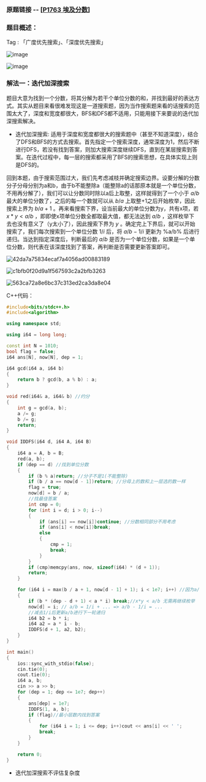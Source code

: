 ### 原题链接 -- [[P1763 埃及分数](https://www.luogu.com.cn/problem/P1763)]

### 题目概述：
Tag : 「广度优先搜索」、「深度优先搜索」

![image](https://user-images.githubusercontent.com/99656524/230012331-34277ffb-a238-4140-ba0a-ab768ac39100.png)

![image](https://user-images.githubusercontent.com/99656524/230012449-c3bd6693-4975-489e-8e9d-9cb727fecbed.png)

### 解法一：迭代加深搜索
题目大意为找到一个分数，将其分解为若干个单位分数的和，并找到最好的表达方式。其实从题目来看很难发现这是一道搜索题，因为当作搜索题来看的话搜索的范围太大了，深度和宽度都很大，BFS和DFS都不适用，只能用接下来要说的迭代加深搜索解决。

* 迭代加深搜索:
适用于深度和宽度都很大的搜索题中（甚至不知道深度），结合了DFS和BFS的方式去搜索。首先指定一个搜索深度，通常深度为1，然后不断进行DFS，若没有找到答案，则加大搜索深度继续DFS，直到在某层搜索到答案。在迭代过程中，每一层的搜索都采用了BFS的搜索思想，在具体实现上则是DFS的。

回到本题，由于搜索范围过大，我们先考虑减枝并确定搜索边界。设要分解的分数分子分母分别为a和b，由于b不能整除a（能整除a的话那原本就是一个单位分数，不用再分解了），我们可以让分数同时除以a后上取整，这样就得到了一个小于 $a/b$ 最大的单位分数了，之后的每一个数就可以从 $b/a$ 上取整+1之后开始枚举，因此搜索上界为 $b/a + 1$ 。再来看搜索下界，设当前最大的单位分数为y，共有x项，若 $x * y < a/b$ ，即即使x项单位分数全都取最大值，都无法达到 $a/b$ ，这样枚举下去也没有意义了（y太小了），因此搜索下界为 $y$ 。确定完上下界后，就可以开始搜索了，我们每次搜索到一个单位分数 $1/i$ 后，将 $a/b-1/i$ 更新为 %a/b% 后进行递归。当达到指定深度后，判断最后的 $a/b$ 是否为一个单位分数，如果是一个单位分数，则代表在该深度找到了答案，再判断是否需要更新答案即可。

![42da7a75834ecaf7a4056ad00883189](https://user-images.githubusercontent.com/99656524/230029107-21a1f886-4a5f-4436-bc0c-29691a011e1f.jpg)

![c1bfb0f20d9a1f567593c2a2bfb3263](https://user-images.githubusercontent.com/99656524/230029136-f201e7c9-d251-4051-9501-a87a3816ac96.jpg)

![563ca72a8e6bc37c313ed2ca3da8e04](https://user-images.githubusercontent.com/99656524/230029157-47b26e84-c38d-470e-8a5d-f7a63a350b92.jpg)



C++代码：
```cpp
#include<bits/stdc++.h>
#include<algorithm>

using namespace std;

using i64 = long long;

const int N = 1010;
bool flag = false;
i64 ans[N], now[N], dep = 1;

i64 gcd(i64 a, i64 b)
{
	return b ? gcd(b, a % b) : a;
}

void red(i64& a, i64& b) //约分
{
	int g = gcd(a, b);
	a /= g;
	b /= g;
	return;
}

void IDDFS(i64 d, i64 A, i64 B)
{
	i64 a = A, b = B;
	red(a, b);
	if (dep == d) //找到单位分数
	{
		if (b % a)return; //分子不是1(不能整除)
		if (b / a == now[d - 1])return; //分母上的数和上一层选的数一样
		flag = true;
		now[d] = b / a;
		//找最佳答案
		int cmp = 0;
		for (int i = d; i > 0; i--)
		{
			if (ans[i] == now[i])continue; //分数相同部分不用考虑
			if (ans[i] < now[i])break; 
			else
			{
				cmp = 1;
				break;
			}
		}
		if (cmp)memcpy(ans, now, sizeof(i64) * (d + 1));
		return;
	}

	for (i64 i = max(b / a + 1, now[d - 1] + 1); i < 1e7; i++) //因为a/b不能整除，所以最大的分母至少是b/a+1，要么就是前一项 + 1
	{
		if (b * (dep - d + 1) < a * i) break;//x*y < a/b 无需再继续枚举	
		now[d] = i; // a/b = 1/i + ... => a/b - 1/i = ...
		//减去1/i后更新a/b进行下一轮递归
		i64 b2 = b * i;
		i64 a2 = a * i - b;
		IDDFS(d + 1, a2, b2);
	}
}

int main()
{
	ios::sync_with_stdio(false);
	cin.tie(0);
	cout.tie(0);
	i64 a, b;
	cin >> a >> b;
	for (dep = 1; dep <= 1e7; dep++)
	{
		ans[dep] = 1e7;
		IDDFS(1, a, b);
		if (flag)//最小层数内找到答案
		{
			for (i64 i = 1; i <= dep; i++)cout << ans[i] << ' ';	
			break;
		}
	}

	return 0;
}
```
* 迭代加深搜索不评估复杂度
  
